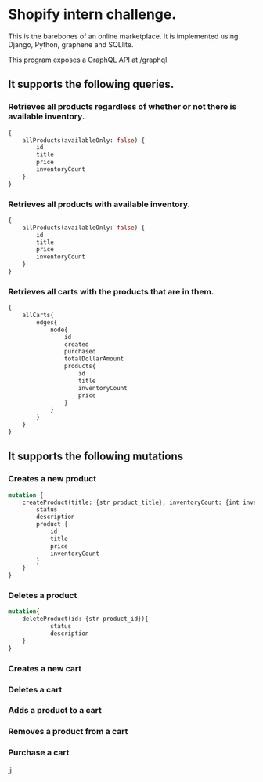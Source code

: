 # Shopify intern challenge.
This is the barebones of an online marketplace. It is implemented using Django, Python, graphene and SQLlite.

This program exposes a GraphQL API at /graphql

## It supports the following queries.

### Retrieves all products regardless of whether or not there is available inventory.
```graphql
{
	allProducts(availableOnly: false) {
		id
		title
		price
		inventoryCount
	}
}
```

### Retrieves all products with available inventory.
```graphql
{
	allProducts(availableOnly: false) {
		id
		title
		price
		inventoryCount
	}
}
```

### Retrieves all carts with the products that are in them.
```graphql
{
	allCarts{
		edges{
			node{
				id
				created
				purchased
				totalDollarAmount
				products{
					id
					title
					inventoryCount
					price     
				}
			}
		}
	}
}
```

## It supports the following mutations

### Creates a new product
```graphql
mutation {
	createProduct(title: {str product_title}, inventoryCount: {int inventory_count}, price: { float product_price }) {
		status
		description
		product {
			id
			title
			price
			inventoryCount
		}
	}
}
```

### Deletes a product
```graphql
mutation{
	deleteProduct(id: {str product_id}){
    		status
    		description
	} 
}
```

### Creates a new cart


### Deletes a cart


### Adds a product to a cart


### Removes a product from a cart


### Purchase a cart









jj








